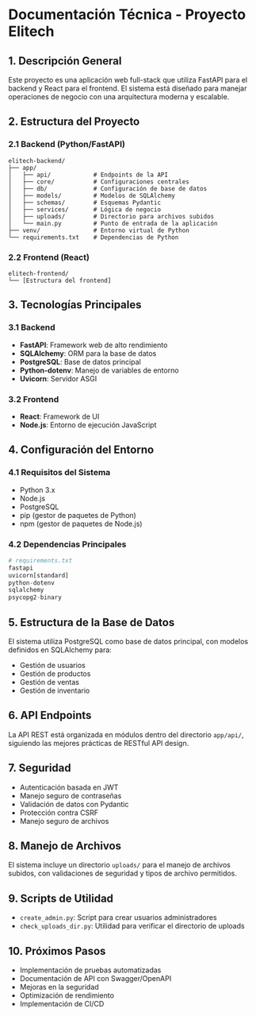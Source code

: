 # Documentación Técnica - Proyecto Elitech

## 1. Descripción General
Este proyecto es una aplicación web full-stack que utiliza FastAPI para el backend y React para el frontend. El sistema está diseñado para manejar operaciones de negocio con una arquitectura moderna y escalable.

## 2. Estructura del Proyecto

### 2.1 Backend (Python/FastAPI)
```
elitech-backend/
├── app/
│   ├── api/            # Endpoints de la API
│   ├── core/           # Configuraciones centrales
│   ├── db/             # Configuración de base de datos
│   ├── models/         # Modelos de SQLAlchemy
│   ├── schemas/        # Esquemas Pydantic
│   ├── services/       # Lógica de negocio
│   ├── uploads/        # Directorio para archivos subidos
│   └── main.py         # Punto de entrada de la aplicación
├── venv/               # Entorno virtual de Python
└── requirements.txt    # Dependencias de Python
```

### 2.2 Frontend (React)
```
elitech-frontend/
└── [Estructura del frontend]
```

## 3. Tecnologías Principales

### 3.1 Backend
- **FastAPI**: Framework web de alto rendimiento
- **SQLAlchemy**: ORM para la base de datos
- **PostgreSQL**: Base de datos principal
- **Python-dotenv**: Manejo de variables de entorno
- **Uvicorn**: Servidor ASGI

### 3.2 Frontend
- **React**: Framework de UI
- **Node.js**: Entorno de ejecución JavaScript

## 4. Configuración del Entorno

### 4.1 Requisitos del Sistema
- Python 3.x
- Node.js
- PostgreSQL
- pip (gestor de paquetes de Python)
- npm (gestor de paquetes de Node.js)

### 4.2 Dependencias Principales
```python
# requirements.txt
fastapi
uvicorn[standard]
python-dotenv
sqlalchemy
psycopg2-binary
```

## 5. Estructura de la Base de Datos
El sistema utiliza PostgreSQL como base de datos principal, con modelos definidos en SQLAlchemy para:
- Gestión de usuarios
- Gestión de productos
- Gestión de ventas
- Gestión de inventario

## 6. API Endpoints
La API REST está organizada en módulos dentro del directorio `app/api/`, siguiendo las mejores prácticas de RESTful API design.

## 7. Seguridad
- Autenticación basada en JWT
- Manejo seguro de contraseñas
- Validación de datos con Pydantic
- Protección contra CSRF
- Manejo seguro de archivos

## 8. Manejo de Archivos
El sistema incluye un directorio `uploads/` para el manejo de archivos subidos, con validaciones de seguridad y tipos de archivo permitidos.

## 9. Scripts de Utilidad
- `create_admin.py`: Script para crear usuarios administradores
- `check_uploads_dir.py`: Utilidad para verificar el directorio de uploads

## 10. Próximos Pasos
- Implementación de pruebas automatizadas
- Documentación de API con Swagger/OpenAPI
- Mejoras en la seguridad
- Optimización de rendimiento
- Implementación de CI/CD 